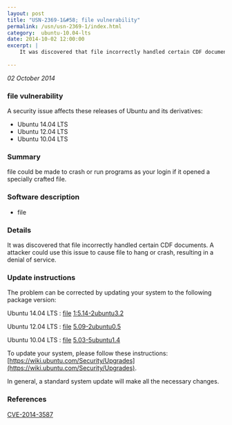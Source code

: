 ```yaml
---
layout: post
title: "USN-2369-1&#58; file vulnerability"
permalink: /usn/usn-2369-1/index.html
category:  ubuntu-10.04-lts
date: 2014-10-02 12:00:00
excerpt: |
    It was discovered that file incorrectly handled certain CDF documents. A attacker could use this issue to cause file to hang or crash, resulting in a denial of service. 
    
--- 
```

 
 

*02 October 2014*

### file vulnerability

A security issue affects these releases of Ubuntu and its derivatives:

* Ubuntu 14.04 LTS
* Ubuntu 12.04 LTS
* Ubuntu 10.04 LTS

### Summary

file could be made to crash or run programs as your login if it opened a specially crafted file.

### Software description

* file 

### Details

It was discovered that file incorrectly handled certain CDF documents. A attacker could use this issue to cause file to hang or crash, resulting in a denial of service. 

### Update instructions

The problem can be corrected by updating your system to the following package version:

Ubuntu 14.04 LTS
 : [file](https://launchpad.net/ubuntu/+source/file) <span> [1:5.14-2ubuntu3.2](https://launchpad.net/ubuntu/+source/file/1:5.14-2ubuntu3.2) </span> 

Ubuntu 12.04 LTS
 : [file](https://launchpad.net/ubuntu/+source/file) <span> [5.09-2ubuntu0.5](https://launchpad.net/ubuntu/+source/file/5.09-2ubuntu0.5) </span> 

Ubuntu 10.04 LTS
 : [file](https://launchpad.net/ubuntu/+source/file) <span> [5.03-5ubuntu1.4](https://launchpad.net/ubuntu/+source/file/5.03-5ubuntu1.4) </span> 

To update your system, please follow these instructions: [https://wiki.ubuntu.com/Security/Upgrades](https://wiki.ubuntu.com/Security/Upgrades).

In general, a standard system update will make all the necessary changes. 

### References

 
 [CVE-2014-3587](http://people.ubuntu.com/~ubuntu-security/cve/CVE-2014-3587)
 

